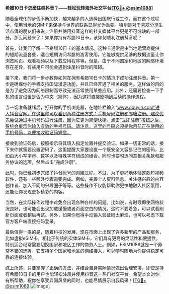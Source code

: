 **希腊10日卡怎麽註冊抖音？——轻松玩转海外社交平台[[TG💪+ @esim1088](https://t.me/s/esim1088)]**

随着全球化的步伐不断加快，越来越多的人选择出国旅行或工作，而在这个过程中，使用当地的SIM卡来保持与世界的联系显得尤为重要。特别是对于喜欢分享生活点滴的朋友们来说，注册并使用抖音这样的社交媒体平台更是不可或缺的一部分。那么问题来了：如果你持有希腊10日卡，该如何顺利注册抖音呢？

首先，让我们了解一下希腊10日卡的基本情况。这种卡通常是由当地运营商提供的短期流量套餐，适合短期访问希腊的游客使用。它能够提供足够的数据流量让你浏览网页、观看视频以及下载应用程序等。但是，由于不同国家和地区的网络环境存在差异，有些用户可能会遇到注册抖音时的障碍。

接下来，我们将一步步教你如何在拥有希腊10日卡的情况下成功注册抖音。第一步是确保你的手机支持国际漫游功能，并且已经开通了相关的服务。这样做的目的是为了避免因为网络限制而导致无法正常使用某些应用。此外，还需要检查一下手机的语言设置是否为中文（简体），因为这将直接影响到后续的操作流程。

当一切准备就绪后，打开你的手机浏览器，在地址栏输入“www.douyin.com”进入抖音官网。在这里你可以看到两种注册方式：手机号码注册和邮箱注册。建议优先尝试通过手机号码进行注册，因为它更为简便快捷。点击“立即注册”按钮之后，系统会提示你输入有效的手机号码。请注意，这里的号码必须是你目前正在使用的手机号码，以便接收验证码短信。

接收到验证码后，按照指示将其填入指定位置并提交验证。如果一切正常的话，接下来你就需要设置密码了。这里提醒大家要设置一个既安全又容易记住的密码，比如由大小写字母、数字以及特殊字符组成的组合。同时也要勾选同意相关条款和服务协议的选项，然后点击“完成注册”。

此时，你已经初步完成了抖音账号的创建过程。不过，为了更好地体验这款短视频软件，还有一些额外步骤需要完成。例如，完善个人资料信息、关注感兴趣的内容创作者、加入不同的兴趣圈子等等。这些操作不仅能帮助你更快地融入社区氛围，还能让你发现更多精彩的内容。

当然，在实际操作过程中难免会出现各种各样的问题。比如说，有时候即使网络状况良好，也可能会出现加载缓慢或者页面空白的情况。这时不要着急，可以试着刷新页面或者稍后再试。另外，如果你觉得手动输入验证码太麻烦，也可以考虑下载官方客户端直接扫码登录。

最后值得一提的是，随着科技的发展，现在市面上出现了许多新型的产品和服务，比如虚拟eSIM卡。相比于传统的实体SIM卡，它们具有更高的灵活性和便捷性，特别适合经常需要切换国家和地区工作的商务人士。例如，ESIM1088就是一个非常不错的选择，它支持多个国家和地区的网络接入，可以随时随地为你提供稳定可靠的连接体验。

综上所述，只要掌握了正确的方法，并结合自身实际情况做出合理安排，即使是持有希腊10日卡的用户也能轻松注册并使用抖音这一热门社交平台。希望本文对你有所帮助，祝你在享受异国风情的同时，也能尽情展示自我风采！[[TG💪+ @esim1088](https://t.me/s/esim1088) ![Image](https://i.postimg.cc/4NQfJmqS/Snipaste-2025-05-13-00-14-12.png)]